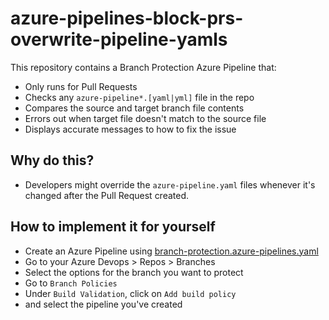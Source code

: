 # azure-pipelines-block-prs-overwrite-pipeline-yamls

This repository contains a Branch Protection Azure Pipeline that:

- Only runs for Pull Requests
- Checks any `azure-pipeline*.[yaml|yml]` file in the repo
- Compares the source and target branch file contents
- Errors out when target file doesn't match to the source file
- Displays accurate messages to how to fix the issue

## Why do this?

- Developers might override the `azure-pipeline.yaml` files whenever it's changed after the Pull Request created.

## How to implement it for yourself

- Create an Azure Pipeline using [branch-protection.azure-pipelines.yaml](branch-protection.azure-pipelines.yaml)
- Go to your Azure Devops > Repos > Branches
- Select the options for the branch you want to protect
- Go to `Branch Policies`
- Under `Build Validation`, click on `Add build policy`
- and select the pipeline you've created
